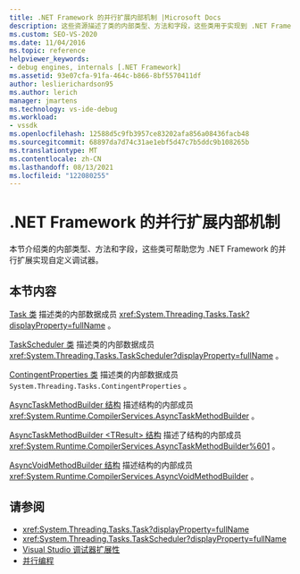 ```yaml
---
title: .NET Framework 的并行扩展内部机制 |Microsoft Docs
description: 这些资源描述了类的内部类型、方法和字段，这些类用于实现到 .NET Framework 并行扩展的自定义调试器。
ms.custom: SEO-VS-2020
ms.date: 11/04/2016
ms.topic: reference
helpviewer_keywords:
- debug engines, internals [.NET Framework]
ms.assetid: 93e07cfa-91fa-464c-b866-8bf5570411df
author: leslierichardson95
ms.author: lerich
manager: jmartens
ms.technology: vs-ide-debug
ms.workload:
- vssdk
ms.openlocfilehash: 12588d5c9fb3957ce83202afa856a08436facb48
ms.sourcegitcommit: 68897da7d74c31ae1ebf5d47c7b5ddc9b108265b
ms.translationtype: MT
ms.contentlocale: zh-CN
ms.lasthandoff: 08/13/2021
ms.locfileid: "122080255"
---
```

# <a name="parallel-extension-internals-for-the-net-framework"></a>.NET Framework 的并行扩展内部机制
本节介绍类的内部类型、方法和字段，这些类可帮助您为 .NET Framework 的并行扩展实现自定义调试器。

## <a name="in-this-section"></a>本节内容
 [Task 类](../../extensibility/debugger/task-class-internal-members.md) 描述类的内部数据成员 <xref:System.Threading.Tasks.Task?displayProperty=fullName> 。

 [TaskScheduler 类](../../extensibility/debugger/taskscheduler-class-internal-members.md) 描述类的内部数据成员 <xref:System.Threading.Tasks.TaskScheduler?displayProperty=fullName> 。

 [ContingentProperties 类](../../extensibility/debugger/contingentproperties-class-internal-members.md) 描述类的内部数据成员 `System.Threading.Tasks.ContingentProperties` 。

 [AsyncTaskMethodBuilder 结构](../../extensibility/debugger/asynctaskmethodbuilder-structure-internal-members.md) 描述结构的内部成员 <xref:System.Runtime.CompilerServices.AsyncTaskMethodBuilder> 。

 [AsyncTaskMethodBuilder \<TResult> 结构](../../extensibility/debugger/asynctaskmethodbuilder-tresult-structure-internal-members.md) 描述了结构的内部成员 <xref:System.Runtime.CompilerServices.AsyncTaskMethodBuilder%601> 。

 [AsyncVoidMethodBuilder 结构](../../extensibility/debugger/asyncvoidmethodbuilder-structure-internal-members.md) 描述结构的内部成员 <xref:System.Runtime.CompilerServices.AsyncVoidMethodBuilder> 。

## <a name="see-also"></a>请参阅
- <xref:System.Threading.Tasks.Task?displayProperty=fullName>
- <xref:System.Threading.Tasks.TaskScheduler?displayProperty=fullName>
- [Visual Studio 调试器扩展性](../../extensibility/debugger/visual-studio-debugger-extensibility.md)
- [并行编程](/dotnet/standard/parallel-programming/index)
